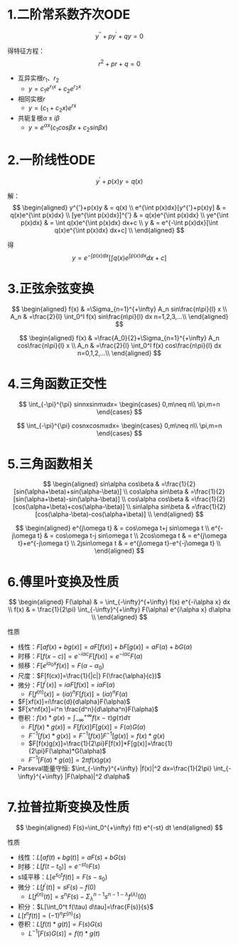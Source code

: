 # 1.二阶常系数齐次ODE
$$
y^{''}+py^{'}+qy=0
$$

得特征方程：
$$
r^2+pr+q=0
$$

- 互异实根$r_1 、r_2$
  - $y=c_1e^{r_1 x}+c_2e^{r_2 x}$
- 相同实根$r$
  - $y=(c_1+c_2x)e^{rx}$
- 共轭复根$\alpha \pm i\beta$
  - $y=e^{\alpha x}(c_1 cos\beta x+c_2 sin\beta x)$



# 2.一阶线性ODE
$$
y^{'}+p(x)y=q(x)
$$

解：
$$
\begin{aligned}
y^{'}+p(x)y & = q(x)       \\
e^{\int p(x)dx}[y^{'}+p(x)y] & = q(x)e^{\int p(x)dx}       \\
[ye^{\int p(x)dx}]^{'} & = q(x)e^{\int p(x)dx}       \\
ye^{\int p(x)dx} & = \int q(x)e^{\int p(x)dx} dx+c       \\
y & = e^{-\int p(x)dx}[\int q(x)e^{\int p(x)dx} dx+c]       \\
\end{aligned}
$$

得
$$
y= e^{-\int p(x)dx}[\int q(x)e^{\int p(x)dx} dx+c]
$$

# 3.正弦余弦变换
$$
\begin{aligned}
    f(x) & =\Sigma_{n=1}^{+\infty} A_n sin\frac{n\pi}{l} x \\
    A_n  & =\frac{2}{l} \int_0^l f(x) sin\frac{n\pi}{l} dx   n=1,2,3,...\\
\end{aligned}
$$

$$
\begin{aligned}
    f(x) & =\frac{A_0}{2}+\Sigma_{n=1}^{+\infty} A_n cos\frac{n\pi}{l} x \\
    A_n  & =\frac{2}{l} \int_0^l f(x) cos\frac{n\pi}{l} dx  n=0,1,2,...\\
\end{aligned}
$$

# 4.三角函数正交性
$$
\int_{-\pi}^{\pi} sinnxsinmxdx=
\begin{cases}
    0,m\neq n\\
    \pi,m=n
\end{cases}
$$

$$
\int_{-\pi}^{\pi} cosnxcosmxdx=
\begin{cases}
    0,m\neq n\\
    \pi,m=n
\end{cases}
$$

# 5.三角函数相关
$$
\begin{aligned}
  sin\alpha cos\beta & =\frac{1}{2}[sin(\alpha+\beta)+sin(\alpha-\beta)]  \\
  cos\alpha sin\beta & =\frac{1}{2}[sin(\alpha+\beta)-sin(\alpha-\beta)]  \\
  cos\alpha cos\beta & =\frac{1}{2}[cos(\alpha+\beta)+cos(\alpha-\beta)]  \\
  sin\alpha sin\beta & =\frac{1}{2}[cos(\alpha-\beta)-cos(\alpha+\beta)]  \\
\end{aligned}
$$

$$
\begin{aligned}
  e^{j\omega t} & = cos\omega t+j sin\omega t \\
  e^{-j\omega t} & = cos\omega t-j sin\omega t \\
  2cos\omega t  & = e^{j\omega t}+e^{-j\omega t}  \\
  2jsin\omega t  & = e^{j\omega t}-e^{-j\omega t}  \\
\end{aligned}
$$


# 6.傅里叶变换及性质
$$
\begin{aligned}
  F(\alpha) & = \int_{-\infty}^{+\infty} f(x) e^{-i\alpha x} dx \\
  f(x)      & = \frac{1}{2\pi} \int_{-\infty}^{+\infty} F(\alpha) e^{i\alpha x} d\alpha   \\
\end{aligned}
$$

性质
- 线性：$F[af(x)+bg(x)]=aF[f(x)]+bF[g(x)]=aF(\alpha)+bG(\alpha)$
- 时移：$F[f(x-c)]=e^{-i\alpha c}F[f(x)]=e^{-i\alpha c}F(\alpha)$
- 频移：$F[e^{i\alpha_0 x}f(x)]=F(\alpha-\alpha_0)$
- 尺度：$F[f(cx)]=\frac{1}{|c|} F(\frac{\alpha}{c})$
- 微分：$F[f^{'}(x)]=i\alpha F[f(x)]=i\alpha F(\alpha)$
  - $F[f^{(n)}(x)]=(i\alpha)^n F[f(x)]=(i\alpha)^n F(\alpha)$
- $F[xf(x)]=i\frac{d}{d\alpha}F(\alpha)$
- $F[x^nf(x)]=i^n \frac{d^n}{d\alpha^n}F(\alpha)$
- 卷积：$f(x)*g(x)=\int_{-\infty}^{+\infty} f(x-\tau)g(\tau) d\tau$
  - $F[f(x)*g(x)]=F[f(x)]F[g(x)]=F(\alpha)G(\alpha)$
  - $F^{-1}[f(x)*g(x)]=F^{-1}[f(x)]F^{-1}[g(x)]=f(x)*g(x)$
  - $F[f(x)g(x)]=\frac{1}{2\pi}F[f(x)]*F[g(x)]=\frac{1}{2\pi}F(\alpha)*G(\alpha)$
  - $F^{-1}[F(\alpha)*g(\alpha)]=2\pi f(x)g(x)$
- Parseval能量守恒: $\int_{-\infty}^{+\infty} |f(x)|^2 dx=\frac{1}{2\pi} \int_{-\infty}^{+\infty} |F(\alpha)|^2 d\alpha$


# 7.拉普拉斯变换及性质
$$
\begin{aligned}
  F(s)=\int_0^{+\infty} f(t) e^{-st} dt
\end{aligned}
$$

性质
- 线性：$L[af(t)+bg(t)]=aF(s)+bG(s)$
- 时移：$L[f(t-t_0)]=e^{-st_0}F(s)$
- s域平移：$L[e^{s_0 t} f(t)]=F(s-s_0)$
- 微分：$L[f^{'}(t)]=sF(s)-f(0)$
  - $L[f^{(n)}(t)]=s^nF(s)-\Sigma_\lambda^{n-1} s^{n-1-\lambda}f^{(\lambda)}(0)$
- 积分：$L[\int_0^t f(\tau) d\tau]=\frac{F(s)}{s}$
- $L[t^n f(t)]=(-1)^n F^{(n)}(s)$
- 卷积：$L[f(t)*g(t)]=F(s)G(s)$
  - $L^{-1}[F(s)G(s)]=f(t)*g(t)$
















